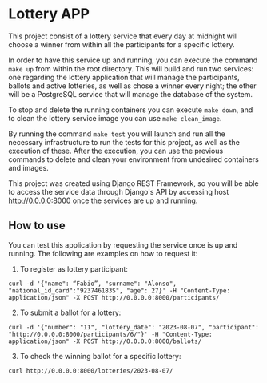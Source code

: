 # Lottery APP

This project consist of a lottery service that every day at midnight will choose a winner from within all the participants for a specific lottery.

In order to have this service up and running, you can execute the command `make up` from within the root directory. This will build and run two services: one regarding the lottery application that will manage the participants, ballots and active lotteries, as well as chose a winner every night; the other will be a PostgreSQL service that will manage the database of the system.

To stop and delete the running containers you can execute `make down`, and to clean the lottery service image you can use `make clean_image`.

By running the command `make test` you will launch and run all the necessary infrastructure to run the tests for this project, as well as the execution of these. After the execution, you can use the previous commands to delete and clean your environment from undesired containers and images.

This project was created using Django REST Framework, so you will be able to access the service data through Django's API by accessing host http://0.0.0.0:8000 once the services are up and running.

## How to use 

You can test this application by requesting the service once is up and running. The following are examples on how to request it:

1. To register as lottery participant:

`curl -d '{"name": “Fabio”, "surname": "Alonso", "national_id_card":"923746183S", "age": 27}' -H "Content-Type: application/json" -X POST http://0.0.0.0:8000/participants/`

2. To submit a ballot for a lottery:

`curl -d '{"number": "11", "lottery_date": "2023-08-07", "participant": "http://0.0.0.0:8000/participants/6/"}' -H "Content-Type: application/json" -X POST http://0.0.0.0:8000/ballots/`

3. To check the winning ballot for a specific lottery:

`curl http://0.0.0.0:8000/lotteries/2023-08-07/`

